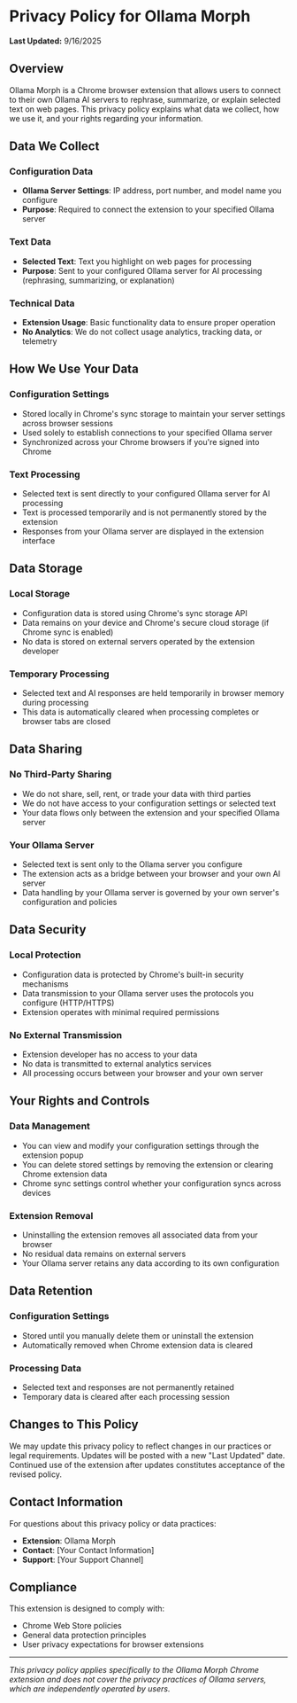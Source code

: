 # Privacy Policy for Ollama Morph

**Last Updated:** 9/16/2025

## Overview

Ollama Morph is a Chrome browser extension that allows users to connect to their own Ollama AI servers to rephrase, summarize, or explain selected text on web pages. This privacy policy explains what data we collect, how we use it, and your rights regarding your information.

## Data We Collect

### Configuration Data
- **Ollama Server Settings**: IP address, port number, and model name you configure
- **Purpose**: Required to connect the extension to your specified Ollama server

### Text Data
- **Selected Text**: Text you highlight on web pages for processing
- **Purpose**: Sent to your configured Ollama server for AI processing (rephrasing, summarizing, or explanation)

### Technical Data
- **Extension Usage**: Basic functionality data to ensure proper operation
- **No Analytics**: We do not collect usage analytics, tracking data, or telemetry

## How We Use Your Data

### Configuration Settings
- Stored locally in Chrome's sync storage to maintain your server settings across browser sessions
- Used solely to establish connections to your specified Ollama server
- Synchronized across your Chrome browsers if you're signed into Chrome

### Text Processing
- Selected text is sent directly to your configured Ollama server for AI processing
- Text is processed temporarily and is not permanently stored by the extension
- Responses from your Ollama server are displayed in the extension interface

## Data Storage

### Local Storage
- Configuration data is stored using Chrome's sync storage API
- Data remains on your device and Chrome's secure cloud storage (if Chrome sync is enabled)
- No data is stored on external servers operated by the extension developer

### Temporary Processing
- Selected text and AI responses are held temporarily in browser memory during processing
- This data is automatically cleared when processing completes or browser tabs are closed

## Data Sharing

### No Third-Party Sharing
- We do not share, sell, rent, or trade your data with third parties
- We do not have access to your configuration settings or selected text
- Your data flows only between the extension and your specified Ollama server

### Your Ollama Server
- Selected text is sent only to the Ollama server you configure
- The extension acts as a bridge between your browser and your own AI server
- Data handling by your Ollama server is governed by your own server's configuration and policies

## Data Security

### Local Protection
- Configuration data is protected by Chrome's built-in security mechanisms
- Data transmission to your Ollama server uses the protocols you configure (HTTP/HTTPS)
- Extension operates with minimal required permissions

### No External Transmission
- Extension developer has no access to your data
- No data is transmitted to external analytics services
- All processing occurs between your browser and your own server

## Your Rights and Controls

### Data Management
- You can view and modify your configuration settings through the extension popup
- You can delete stored settings by removing the extension or clearing Chrome extension data
- Chrome sync settings control whether your configuration syncs across devices

### Extension Removal
- Uninstalling the extension removes all associated data from your browser
- No residual data remains on external servers
- Your Ollama server retains any data according to its own configuration

## Data Retention

### Configuration Settings
- Stored until you manually delete them or uninstall the extension
- Automatically removed when Chrome extension data is cleared

### Processing Data
- Selected text and responses are not permanently retained
- Temporary data is cleared after each processing session

## Changes to This Policy

We may update this privacy policy to reflect changes in our practices or legal requirements. Updates will be posted with a new "Last Updated" date. Continued use of the extension after updates constitutes acceptance of the revised policy.

## Contact Information

For questions about this privacy policy or data practices:
- **Extension**: Ollama Morph
- **Contact**: [Your Contact Information]
- **Support**: [Your Support Channel]

## Compliance

This extension is designed to comply with:
- Chrome Web Store policies
- General data protection principles
- User privacy expectations for browser extensions

---

*This privacy policy applies specifically to the Ollama Morph Chrome extension and does not cover the privacy practices of Ollama servers, which are independently operated by users.*
